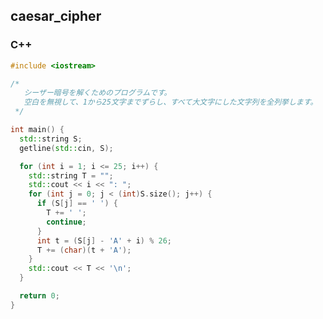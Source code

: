 ## caesar_cipher
### C++
```cpp
#include <iostream>

/*
   シーザー暗号を解くためのプログラムです。
   空白を無視して、1から25文字までずらし、すべて大文字にした文字列を全列挙します。
 */

int main() {
  std::string S;
  getline(std::cin, S);

  for (int i = 1; i <= 25; i++) {
    std::string T = "";
    std::cout << i << ": ";
    for (int j = 0; j < (int)S.size(); j++) {
      if (S[j] == ' ') {
        T += ' ';
        continue;
      }
      int t = (S[j] - 'A' + i) % 26;
      T += (char)(t + 'A');
    }
    std::cout << T << '\n';
  }

  return 0;
}
```

<style>
  #ccby4, #p_list, #_menu {
    display: none;
  }
</style>

